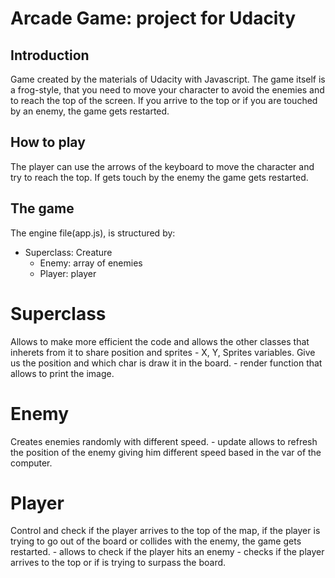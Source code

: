 # Arcade Game: project for Udacity 

## Introduction

Game created by the materials of Udacity with Javascript. The game itself is a frog-style, that you need to move your character to avoid the enemies and to reach the top of the screen. If you arrive to the top or if you are touched by an enemy, the game gets restarted.

## How to play

The player can use the arrows of the keyboard to move the character and try to reach the top. If gets touch by the enemy the game gets restarted.

## The game

The engine file(app.js), is structured by:

- Superclass: Creature
    - Enemy: array of enemies
    - Player: player
    
# Superclass

Allows to make more efficient the code and allows the other classes that inherets from it to share position and sprites
    - X, Y, Sprites variables. Give us the position and which char is draw it in the board.
    - render function that allows to print the image.

# Enemy

Creates enemies randomly with different speed.
    - update allows to refresh the position of the enemy giving him different speed based in the var of the computer.

# Player

Control and check if the player arrives to the top of the map, if the player is trying to go out of the board or collides with the enemy, the game gets restarted.
    - allows to check if the player hits an enemy
    - checks if the player arrives to the top or if is trying to surpass the board.
